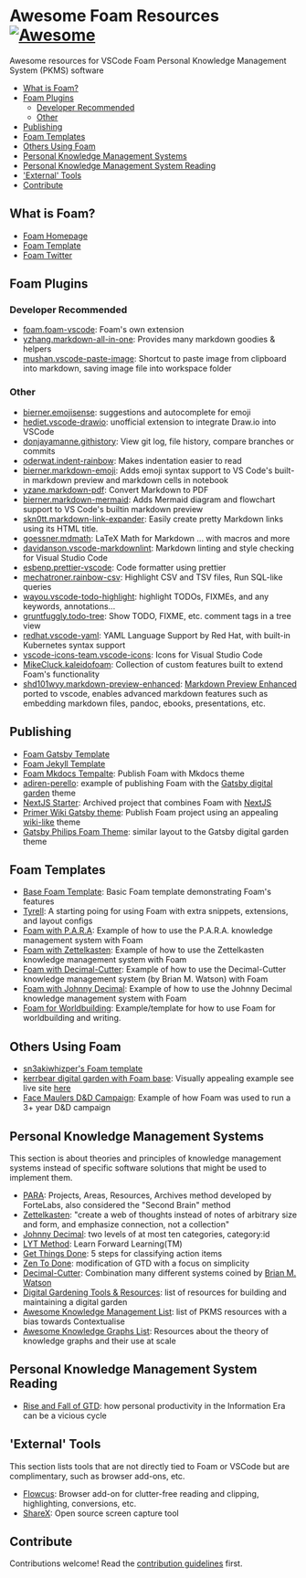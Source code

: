 # Awesome Foam Resources [![Awesome](https://awesome.re/badge.svg)](https://awesome.re)

Awesome resources for VSCode Foam Personal Knowledge Management System (PKMS) software

- [What is Foam?](#what-is-foam)
- [Foam Plugins](#foam-plugins)
	- [Developer Recommended](#developer-recommended)
	- [Other](#other)
- [Publishing](#publishing)
- [Foam Templates](#foam-templates)
- [Others Using Foam](#others-using-foam)
- [Personal Knowledge Management Systems](#personal-knowledge-management-systems)
- [Personal Knowledge Management System Reading](#personal-knowledge-management-system-reading)
- ['External' Tools](#external-tools)
- [Contribute](#contribute)

## What is Foam?

- [Foam Homepage](https://foambubble.github.io/foam/)
- [Foam Template](https://github.com/foambubble/foam-template)
- [Foam Twitter](https://twitter.com/foamnotes)

## Foam Plugins

### Developer Recommended

- [foam.foam-vscode](https://marketplace.visualstudio.com/items?itemName=foam.foam-vscode): Foam's own extension
- [yzhang.markdown-all-in-one](https://marketplace.visualstudio.com/items?itemName=yzhang.markdown-all-in-one): Provides many markdown goodies & helpers
- [mushan.vscode-paste-image](https://marketplace.visualstudio.com/items?itemName=mushan.vscode-paste-image): Shortcut to paste image from clipboard into markdown, saving image file into workspace folder

### Other

- [bierner.emojisense](https://marketplace.visualstudio.com/items?itemName=bierner.emojisense): suggestions and autocomplete for emoji
- [hediet.vscode-drawio](https://marketplace.visualstudio.com/items?itemName=hediet.vscode-drawio): unofficial extension to integrate Draw.io into VSCode
- [donjayamanne.githistory](https://marketplace.visualstudio.com/items?itemName=donjayamanne.githistory): View git log, file history, compare branches or commits
- [oderwat.indent-rainbow](https://marketplace.visualstudio.com/items?itemName=oderwat.indent-rainbow): Makes indentation easier to read
- [bierner.markdown-emoji](https://marketplace.visualstudio.com/items?itemName=bierner.markdown-emoji): Adds emoji syntax support to VS Code's built-in markdown preview and markdown cells in notebook
- [yzane.markdown-pdf](https://marketplace.visualstudio.com/items?itemName=yzane.markdown-pdf): Convert Markdown to PDF
- [bierner.markdown-mermaid](https://marketplace.visualstudio.com/items?itemName=bierner.markdown-mermaid): Adds Mermaid diagram and flowchart support to VS Code's builtin markdown preview
- [skn0tt.markdown-link-expander](https://marketplace.visualstudio.com/items?itemName=skn0tt.markdown-link-expander): Easily create pretty Markdown links using its HTML title.
- [goessner.mdmath](https://marketplace.visualstudio.com/items?itemName=goessner.mdmath): LaTeX Math for Markdown ... with macros and more
- [davidanson.vscode-markdownlint](https://marketplace.visualstudio.com/items?itemName=DavidAnson.vscode-markdownlint): Markdown linting and style checking for Visual Studio Code
- [esbenp.prettier-vscode](https://marketplace.visualstudio.com/items?itemName=esbenp.prettier-vscode): Code formatter using prettier
- [mechatroner.rainbow-csv](https://marketplace.visualstudio.com/items?itemName=mechatroner.rainbow-csv): Highlight CSV and TSV files, Run SQL-like queries
- [wayou.vscode-todo-highlight](https://marketplace.visualstudio.com/items?itemName=wayou.vscode-todo-highlight): highlight TODOs, FIXMEs, and any keywords, annotations...
- [gruntfuggly.todo-tree](https://marketplace.visualstudio.com/items?itemName=Gruntfuggly.todo-tree): Show TODO, FIXME, etc. comment tags in a tree view
- [redhat.vscode-yaml](https://marketplace.visualstudio.com/items?itemName=redhat.vscode-yaml): YAML Language Support by Red Hat, with built-in Kubernetes syntax support
- [vscode-icons-team.vscode-icons](https://marketplace.visualstudio.com/items?itemName=vscode-icons-team.vscode-icons): Icons for Visual Studio Code
- [MikeCluck.kaleidofoam](https://marketplace.visualstudio.com/items?itemName=MikeCluck.kaleidofoam): Collection of custom features built to extend Foam's functionality
- [shd101wyy.markdown-preview-enhanced](https://marketplace.visualstudio.com/items?itemName=shd101wyy.markdown-preview-enhanced): [Markdown Preview Enhanced](https://shd101wyy.github.io/markdown-preview-enhanced/#/) ported to vscode, enables advanced markdown features such as embedding markdown files, pandoc, ebooks, presentations, etc.

## Publishing

- [Foam Gatsby Template](https://github.com/mathieudutour/foam-gatsby-template)
- [Foam Jekyll Template](https://github.com/hikerpig/foam-jekyll-template)
- [Foam Mkdocs Tempalte](https://github.com/Jackiexiao/foam-mkdocs-template): Publish Foam with Mkdocs theme
- [adiren-perello](https://github.com/adrien-perello/digital-garden): example of publishing Foam with the [Gatsby digital garden](https://github.com/mathieudutour/gatsby-digital-garden) theme
- [NextJS Starter](https://github.com/yenly/foamy-nextjs): Archived project that combines Foam with [NextJS](https://nextjs.org/)
- [Primer Wiki Gatsby theme](https://github.com/theowenyoung/foam-template-gatsby-theme-primer-wiki): Publish Foam project using an appealing [wiki-like](https://github.com/theowenyoung/gatsby-theme-primer-wiki) theme
- [Gatsby Philips Foam Theme](https://github.com/phartenfeller/gatsby-philipps-foam-theme): similar layout to the Gatsby digital garden theme

## Foam Templates

- [Base Foam Template](https://github.com/foambubble/foam-template): Basic Foam template demonstrating Foam's features
- [Tyrell](https://github.com/voightco/tyrell): A starting poing for using Foam with extra snippets, extensions, and layout configs
- [Foam with P.A.R.A](https://github.com/sn3akiwhizper/foam-example-para): Example of how to use the P.A.R.A. knowledge management system with Foam
- [Foam with Zettelkasten](https://github.com/sn3akiwhizper/foam-example-zettelkasten): Example of how to use the Zettelkasten knowledge management system with Foam
- [Foam with Decimal-Cutter](https://github.com/sn3akiwhizper/foam-example-decimal-cutter): Example of how to use the Decimal-Cutter knowledge management system (by Brian M. Watson) with Foam
- [Foam with Johnny Decimal](https://github.com/sn3akiwhizper/foam-example-johnny-decimal): Example of how to use the Johnny Decimal knowledge management system with Foam
- [Foam for Worldbuilding](https://github.com/sn3akiwhizper/foam-example-worldbuilding): Example/template for how to use Foam for worldbuilding and writing.

## Others Using Foam

- [sn3akiwhizper's Foam template](https://github.com/sn3akiwhizper/foam-example-personal)
- [kerrbear digital garden with Foam base](https://github.com/krry/commonplace-foamy-nextjs): Visually appealing example see live site [here](https://kerrbear.wtf/)
- [Face Maulers D&D Campaign](https://github.com/clux/facemaulers): Example of how Foam was used to run a 3+ year D&D campaign

## Personal Knowledge Management Systems

This section is about theories and principles of knowledge management systems instead of specific software solutions that might be used to implement them.

- [PARA](https://fortelabs.com/blog/para/): Projects, Areas, Resources, Archives method developed by ForteLabs, also considered the "Second Brain" method
- [Zettelkasten](https://zettelkasten.de/introduction/): "create a web of thoughts instead of notes of arbitrary size and form, and emphasize connection, not a collection"
- [Johnny Decimal](https://johnnydecimal.com/): two levels of at most ten categories, category:id
- [LYT Method](https://www.linkingyourthinking.com/): Learn Forward Learning(TM)
- [Get Things Done](https://gettingthingsdone.com/): 5 steps for classifying action items
- [Zen To Done](https://zenhabits.net/zen-to-done-ztd-the-ultimate-simple-productivity-system/): modification of GTD with a focus on simplicity
- [Decimal-Cutter](https://forum.obsidian.md/t/cataloging-classification-information-science-pkms-and-you/10071): Combination many different systems coined by [Brian M. Watson](https://twitter.com/brimwats)
- [Digital Gardening Tools & Resources](https://github.com/MaggieAppleton/digital-gardeners): list of resources for building and maintaining a digital garden
- [Awesome Knowledge Management List](https://github.com/brettkromkamp/awesome-knowledge-management): list of PKMS resources with a bias towards Contextualise
- [Awesome Knowledge Graphs List](https://github.com/frutik/awesome-knowledge-graphs): Resources about the theory of knowledge graphs and their use at scale

## Personal Knowledge Management System Reading

- [Rise and Fall of GTD](https://www.newyorker.com/tech/annals-of-technology/the-rise-and-fall-of-getting-things-done): how personal productivity in the Information Era can be a vicious cycle

## 'External' Tools

This section lists tools that are not directly tied to Foam or VSCode but are complimentary, such as browser add-ons, etc.

- [Flowcus](https://github.com/0Lilian/Flowcus): Browser add-on for clutter-free reading and clipping, highlighting, conversions, etc.
- [ShareX](https://getsharex.com/): Open source screen capture tool

## Contribute

Contributions welcome! Read the [contribution guidelines](contributing.md) first.
